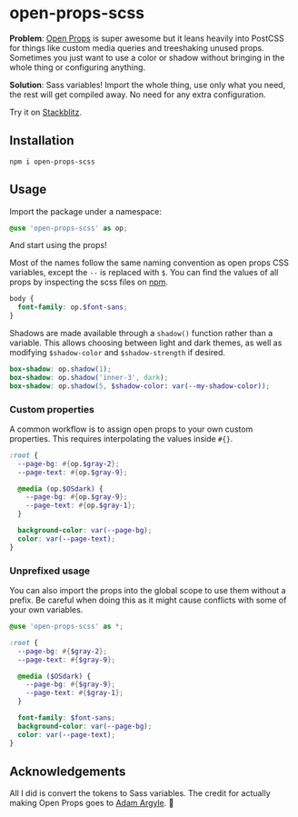 # open-props-scss

**Problem**: [Open Props](https://open-props.style/) is super awesome but it leans heavily into PostCSS for things like custom media queries and treeshaking unused props. Sometimes you just want to use a color or shadow without bringing in the whole thing or configuring anything.

**Solution**: Sass variables! Import the whole thing, use only what you need, the rest will get compiled away. No need for any extra configuration.

Try it on [Stackblitz](https://stackblitz.com/github/mayank99/open-props-scss/tree/main/demo?file=src%2Fpages%2Findex.astro).

## Installation

```
npm i open-props-scss
```

## Usage

Import the package under a namespace:

```scss
@use 'open-props-scss' as op;
```

And start using the props!

Most of the names follow the same naming convention as open props CSS variables, except the `--` is replaced with `$`. You can find the values of all props by inspecting the scss files on [npm](https://www.npmjs.com/package/open-props-scss?activeTab=code).

```scss
body {
  font-family: op.$font-sans;
}
```

Shadows are made available through a `shadow()` function rather than a variable. This allows choosing between light and dark themes, as well as modifying `$shadow-color` and `$shadow-strength` if desired.
```scss
box-shadow: op.shadow(1);
box-shadow: op.shadow('inner-3', dark);
box-shadow: op.shadow(5, $shadow-color: var(--my-shadow-color));
```

### Custom properties

A common workflow is to assign open props to your own custom properties. This requires interpolating the values inside `#{}`.

```scss
:root {
  --page-bg: #{op.$gray-2};
  --page-text: #{op.$gray-9};

  @media (op.$OSdark) {
    --page-bg: #{op.$gray-9};
    --page-text: #{op.$gray-1};
  }

  background-color: var(--page-bg);
  color: var(--page-text);
}
```

### Unprefixed usage

You can also import the props into the global scope to use them without a prefix. Be careful when doing this as it might cause conflicts with some of your own variables.

```scss
@use 'open-props-scss' as *;

:root {
  --page-bg: #{$gray-2};
  --page-text: #{$gray-9};

  @media ($OSdark) {
    --page-bg: #{$gray-9};
    --page-text: #{$gray-1};
  }

  font-family: $font-sans;
  background-color: var(--page-bg);
  color: var(--page-text);
}
```

## Acknowledgements

All I did is convert the tokens to Sass variables. The credit for actually making Open Props goes to [Adam Argyle](https://github.com/argyleink). 💜
